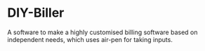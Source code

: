# DIY-Biller
A software to make a highly customised billing software based on independent needs, which uses air-pen for taking inputs.
